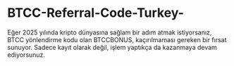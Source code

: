 # BTCC-Referral-Code-Turkey-
Eğer 2025 yılında kripto dünyasına sağlam bir adım atmak istiyorsanız, BTCC yönlendirme kodu olan BTCCBONUS, kaçırılmaması gereken bir fırsat sunuyor. Sadece kayıt olarak değil, işlem yaptıkça da kazanmaya devam ediyorsunuz.
